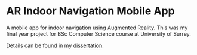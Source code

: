 # AR Indoor Navigation Mobile App

A mobile app for indoor navigation using Augmented Reality.
This was my final year project for BSc Computer Science course at University of Surrey.

Details can be found in my [dissertation](docs/Dissertation.pdf).